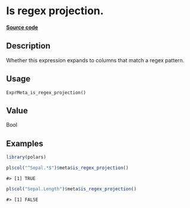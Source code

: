 
# Is regex projection.

[**Source code**](https://github.com/pola-rs/r-polars/tree/main/R/expr__meta.R#L150)

## Description

Whether this expression expands to columns that match a regex pattern.

## Usage

<pre><code class='language-R'>ExprMeta_is_regex_projection()
</code></pre>

## Value

Bool

## Examples

``` r
library(polars)

pl$col("^Sepal.*$")$meta$is_regex_projection()
```

    #> [1] TRUE

``` r
pl$col("Sepal.Length")$meta$is_regex_projection()
```

    #> [1] FALSE
